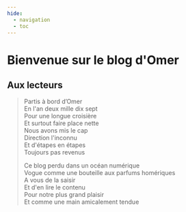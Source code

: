 ```yaml
---
hide:
  - navigation
  - toc
---
```


# Bienvenue sur le blog d'Omer

## Aux lecteurs

> Partis à bord d’Omer<br>
> En l'an deux mille dix sept<br>
> Pour une longue croisière<br>
> Et surtout faire place nette<br>
> Nous avons mis le cap<br>
> Direction l'inconnu<br>
> Et d'étapes en étapes<br>
> Toujours pas revenus
> 
> Ce blog perdu dans un océan numérique<br>
> Vogue comme une bouteille aux parfums homériques<br>
> A vous de la saisir<br>
> Et d'en lire le contenu<br>
> Pour notre plus grand plaisir<br>
> Et comme une main amicalement tendue
